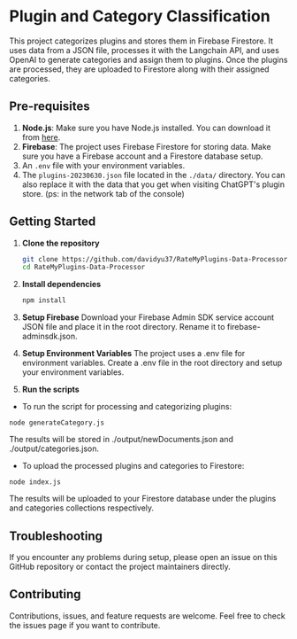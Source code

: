 # Plugin and Category Classification

This project categorizes plugins and stores them in Firebase Firestore. It uses data from a JSON file, processes it with the Langchain API, and uses OpenAI to generate categories and assign them to plugins. Once the plugins are processed, they are uploaded to Firestore along with their assigned categories.

## Pre-requisites

1. **Node.js**: Make sure you have Node.js installed. You can download it from [here](https://nodejs.org/).
2. **Firebase**: The project uses Firebase Firestore for storing data. Make sure you have a Firebase account and a Firestore database setup.
3. An `.env` file with your environment variables.
4. The `plugins-20230630.json` file located in the `./data/` directory. You can also replace it with the data that you get when visiting ChatGPT's plugin store. (ps: in the network tab of the console)

## Getting Started

1. **Clone the repository**

   ```bash
   git clone https://github.com/davidyu37/RateMyPlugins-Data-Processor.git
   cd RateMyPlugins-Data-Processor
2. **Install dependencies**
    ```bash 
    npm install
3. **Setup Firebase**
Download your Firebase Admin SDK service account JSON file and place it in the root directory. Rename it to firebase-adminsdk.json. 
4. **Setup Environment Variables**
The project uses a .env file for environment variables. Create a .env file in the root directory and setup your environment variables.
5. **Run the scripts**
- To run the script for processing and categorizing plugins:
```
node generateCategory.js
```
The results will be stored in ./output/newDocuments.json and ./output/categories.json.
- To upload the processed plugins and categories to Firestore:
```
node index.js
```
The results will be uploaded to your Firestore database under the plugins and categories collections respectively.

## Troubleshooting
If you encounter any problems during setup, please open an issue on this GitHub repository or contact the project maintainers directly.

## Contributing
Contributions, issues, and feature requests are welcome. Feel free to check the issues page if you want to contribute.